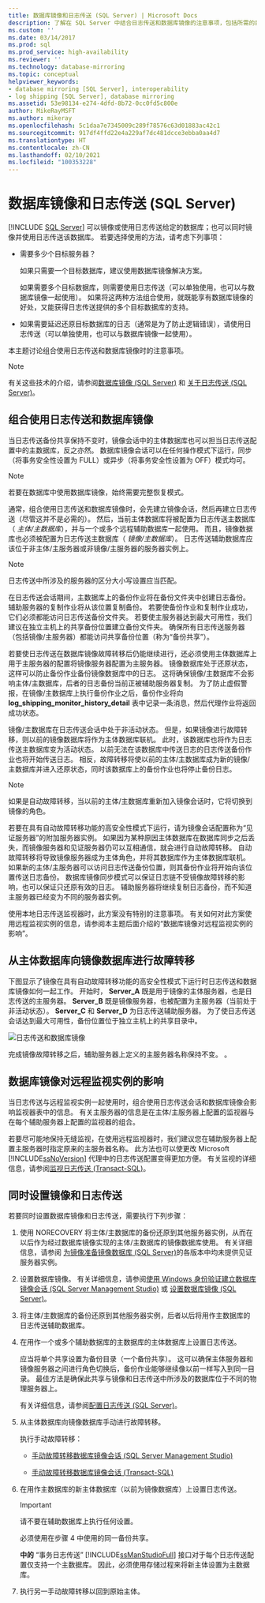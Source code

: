 ```yaml
---
title: 数据库镜像和日志传送 (SQL Server) | Microsoft Docs
description: 了解在 SQL Server 中结合日志传送和数据库镜像的注意事项，包括所需的目标服务器的数量。
ms.custom: ''
ms.date: 03/14/2017
ms.prod: sql
ms.prod_service: high-availability
ms.reviewer: ''
ms.technology: database-mirroring
ms.topic: conceptual
helpviewer_keywords:
- database mirroring [SQL Server], interoperability
- log shipping [SQL Server], database mirroring
ms.assetid: 53e98134-e274-4dfd-8b72-0cc0fd5c800e
author: MikeRayMSFT
ms.author: mikeray
ms.openlocfilehash: 5c1daa7e7345009c289f78576c63d01883ac42c1
ms.sourcegitcommit: 917df4ffd22e4a229af7dc481dcce3ebba0aa4d7
ms.translationtype: HT
ms.contentlocale: zh-CN
ms.lasthandoff: 02/10/2021
ms.locfileid: "100353228"
---
```

# <a name="database-mirroring-and-log-shipping-sql-server"></a>数据库镜像和日志传送 (SQL Server)
 [!INCLUDE [SQL Server](../../includes/applies-to-version/sqlserver.md)]
  可以镜像或使用日志传送给定的数据库；也可以同时镜像并使用日志传送该数据库。 若要选择使用的方法，请考虑下列事项：  
  
-   需要多少个目标服务器？  
  
     如果只需要一个目标数据库，建议使用数据库镜像解决方案。  
  
     如果需要多个目标数据库，则需要使用日志传送（可以单独使用，也可以与数据库镜像一起使用）。 如果将这两种方法组合使用，就既能享有数据库镜像的好处，又能获得日志传送提供的多个目标数据库的支持。  
  
-   如果需要延迟还原目标数据库的日志（通常是为了防止逻辑错误），请使用日志传送（可以单独使用，也可以与数据库镜像一起使用）。  
  
 本主题讨论组合使用日志传送和数据库镜像时的注意事项。  
  
> [!NOTE]  
>  有关这些技术的介绍，请参阅[数据库镜像 (SQL Server)](../../database-engine/database-mirroring/database-mirroring-sql-server.md) 和 [关于日志传送 (SQL Server)](../../database-engine/log-shipping/about-log-shipping-sql-server.md)。  
  
## <a name="combining-log-shipping-and-database-mirroring"></a>组合使用日志传送和数据库镜像  
 当日志传送备份共享保持不变时，镜像会话中的主体数据库也可以担当日志传送配置中的主数据库，反之亦然。 数据库镜像会话可以在任何操作模式下运行，同步（将事务安全性设置为 FULL）或异步（将事务安全性设置为 OFF）模式均可。  
  
> [!NOTE]  
>  若要在数据库中使用数据库镜像，始终需要完整恢复模式。  
  
 通常，组合使用日志传送和数据库镜像时，会先建立镜像会话，然后再建立日志传送（尽管这并不是必需的）。 然后，当前主体数据库将被配置为日志传送主数据库（ *主体/主数据库*），并与一个或多个远程辅助数据库一起使用。 而且，镜像数据库也必须被配置为日志传送主数据库（ *镜像/主数据库*）。 日志传送辅助数据库应该位于非主体/主服务器或非镜像/主服务器的服务器实例上。  
  
> [!NOTE]  
>  日志传送中所涉及的服务器的区分大小写设置应当匹配。  
  
 在日志传送会话期间，主数据库上的备份作业将在备份文件夹中创建日志备份。 辅助服务器的复制作业将从该位置复制备份。 若要使备份作业和复制作业成功，它们必须都能访问日志传送备份文件夹。 若要使主服务器达到最大可用性，我们建议在独立主机上的共享备份位置建立备份文件夹。 确保所有日志传送服务器（包括镜像/主服务器）都能访问共享备份位置（称为“备份共享”）。  
  
 若要使日志传送在数据库镜像故障转移后仍能继续进行，还必须使用主体数据库上用于主服务器的配置将镜像服务器配置为主服务器。 镜像数据库处于还原状态，这样可以防止备份作业备份镜像数据库中的日志。 这将确保镜像/主数据库不会影响主体/主数据库，后者的日志备份当前正被辅助服务器复制。 为了防止虚假警报，在镜像/主数据库上执行备份作业之后，备份作业将向 **log_shipping_monitor_history_detail** 表中记录一条消息，然后代理作业将返回成功状态。  
  
 镜像/主数据库在日志传送会话中处于非活动状态。 但是，如果镜像进行故障转移，则以前的镜像数据库将作为主体数据库联机。 此时，该数据库也将作为日志传送主数据库变为活动状态。 以前无法在该数据库中传送日志的日志传送备份作业也将开始传送日志。 相反，故障转移将使以前的主体/主数据库成为新的镜像/主数据库并进入还原状态，同时该数据库上的备份作业也将停止备份日志。  
  
> [!NOTE]  
>  如果是自动故障转移，当以前的主体/主数据库重新加入镜像会话时，它将切换到镜像的角色。  
  
 若要在具有自动故障转移功能的高安全性模式下运行，请为镜像会话配置称为“见证服务器”的附加服务器实例。 如果因为某种原因主体数据库在数据库同步之后丢失，而镜像服务器和见证服务器仍可以互相通信，就会进行自动故障转移。 自动故障转移将导致镜像服务器成为主体角色，并将其数据库作为主体数据库联机。 如果新的主体/主服务器可以访问日志传送备份位置，则其备份作业将开始向该位置传送日志备份。 数据库镜像同步模式可以保证日志链不受镜像故障转移的影响，也可以保证只还原有效的日志。 辅助服务器将继续复制日志备份，而不知道主服务器已经变为不同的服务器实例。  
  
 使用本地日志传送监视器时，此方案没有特别的注意事项。 有关如何对此方案使用远程监视实例的信息，请参阅本主题后面介绍的“数据库镜像对远程监视实例的影响”。  
  
## <a name="failing-over-from-the-principal-to-the-mirror-database"></a>从主体数据库向镜像数据库进行故障转移  
 下图显示了镜像在具有自动故障转移功能的高安全性模式下运行时日志传送和数据库镜像如何一起工作。 开始时， **Server_A** 既是用于镜像的主体服务器，也是日志传送的主服务器。 **Server_B** 既是镜像服务器，也被配置为主服务器（当前处于非活动状态）。 **Server_C** 和 **Server_D** 为日志传送辅助服务器。 为了使日志传送会话达到最大可用性，备份位置位于独立主机上的共享目录中。  
  
 ![日志传送和数据库镜像](../../database-engine/database-mirroring/media/logshipping-and-dbm-automatic-failover.gif "日志传送和数据库镜像")  
  
 完成镜像故障转移之后，辅助服务器上定义的主服务器名称保持不变。 。  
  
## <a name="the-impact-of-database-mirroring-on-a-remote-monitoring-instance"></a>数据库镜像对远程监视实例的影响  
 当日志传送与远程监视实例一起使用时，组合使用日志传送会话和数据库镜像会影响监视器表中的信息。 有关主服务器的信息是在主体/主服务器上配置的监视器与在每个辅助服务器上配置的监视器的组合。  
  
 若要尽可能地保持无缝监视，在使用远程监视器时，我们建议您在辅助服务器上配置主服务器时指定原来的主服务器名称。 此方法也可以使更改 Microsoft [!INCLUDE[ssNoVersion](../../includes/ssnoversion-md.md)] 代理中的日志传送配置变得更加方便。 有关监视的详细信息，请参阅[监视日志传送 (Transact-SQL)](../../database-engine/log-shipping/monitor-log-shipping-transact-sql.md)。  
  
## <a name="setting-up-mirroring-and-log-shipping-together"></a>同时设置镜像和日志传送  
 若要同时设置数据库镜像和日志传送，需要执行下列步骤：  
  
1.  使用 NORECOVERY 将主体/主数据库的备份还原到其他服务器实例，从而在以后作为经过数据库镜像实现的主体/主数据库的镜像数据库使用。 有关详细信息，请参阅 [为镜像准备镜像数据库 (SQL Server)](../../database-engine/database-mirroring/prepare-a-mirror-database-for-mirroring-sql-server.md)的各版本中均未提供见证服务器实例。  
  
2.  设置数据库镜像。 有关详细信息，请参阅[使用 Windows 身份验证建立数据库镜像会话 (SQL Server Management Studio)](../../database-engine/database-mirroring/establish-database-mirroring-session-windows-authentication.md) 或 [设置数据库镜像 (SQL Server)](../../database-engine/database-mirroring/setting-up-database-mirroring-sql-server.md)。  
  
3.  将主体/主数据库的备份还原到其他服务器实例，后者以后将用作主数据库的日志传送辅助数据库。  
  
4.  在用作一个或多个辅助数据库的主数据库的主体数据库上设置日志传送。  
  
     应当将单个共享设置为备份目录（一个备份共享）。 这可以确保主体服务器和镜像服务器之间进行角色切换后，备份作业能够继续像以前一样写入到同一目录。 最佳方法是确保此共享与镜像和日志传送中所涉及的数据库位于不同的物理服务器上。  
  
     有关详细信息，请参阅[配置日志传送 (SQL Server)](../../database-engine/log-shipping/configure-log-shipping-sql-server.md)。  
  
5.  从主体数据库向镜像数据库手动进行故障转移。  
  
     执行手动故障转移：  
  
    -   [手动故障转移数据库镜像会话 (SQL Server Management Studio)](../../database-engine/database-mirroring/manually-fail-over-a-database-mirroring-session-sql-server-management-studio.md)  
  
    -   [手动故障转移数据库镜像会话 (Transact-SQL)](../../database-engine/database-mirroring/manually-fail-over-a-database-mirroring-session-transact-sql.md)  
  
6.  在用作主数据库的新主体数据库（以前为镜像数据库）上设置日志传送。  
  
    > [!IMPORTANT]  
    >  请不要在辅助数据库上执行任何设置。  
  
     必须使用在步骤 4 中使用的同一备份共享。  
  
     **中的** “事务日志传送” [!INCLUDE[ssManStudioFull](../../includes/ssmanstudiofull-md.md)] 接口对于每个日志传送配置仅支持一个主数据库。 因此，必须使用存储过程来将新主体设置为主数据库。  
  
7.  执行另一手动故障转移以回到原始主体。  
  
  
